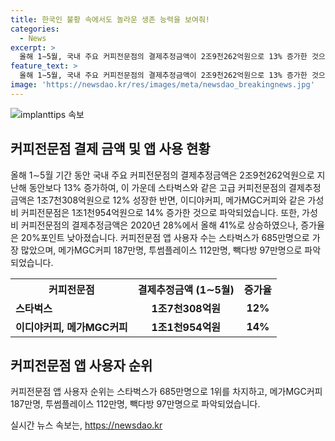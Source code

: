 ```yaml
---
title: 한국인 불황 속에서도 놀라운 생존 능력을 보여줘!
categories:
  - News
excerpt: >
  올해 1∼5월, 국내 주요 커피전문점의 결제추정금액이 2조9천262억원으로 13% 증가한 것으로 조사됐습니다. 고급 커피전문점은 1조7천308억원으로 12% 증가하며, 가성비 커피전문점은 1조1천954억원으로 14% 성장했습니다. 가성비 커피전문점의 점유율은 41%로 상승한 반면, 증가율은 20%포인트 감소한 것으로 나타났습니다. 스타벅스가 가장 많은 앱 사용자를 보유하고 있으며, 메가MGC커피, 투썸플레이스, 빽다방 등이 순위에 올랐습니다.
feature_text: >
  올해 1∼5월, 국내 주요 커피전문점의 결제추정금액이 2조9천262억원으로 13% 증가한 것으로 조사됐습니다. 고급 커피전문점은 1조7천308억원으로 12% 증가하며, 가성비 커피전문점은 1조1천954억원으로 14% 성장했습니다. 가성비 커피전문점의 점유율은 41%로 상승한 반면, 증가율은 20%포인트 감소한 것으로 나타났습니다. 스타벅스가 가장 많은 앱 사용자를 보유하고 있으며, 메가MGC커피, 투썸플레이스, 빽다방 등이 순위에 올랐습니다.
image: 'https://newsdao.kr/res/images/meta/newsdao_breakingnews.jpg'
---
```


<p><img src="https://newsdao.kr/res/images/meta/newsdao_breakingnews.jpg" alt="implanttips 속보" /></p>

<h2 data-ke-size="size26">커피전문점 결제 금액 및 앱 사용 현황</h2>

<p data-ke-size="size16">올해 1∼5월 기간 동안 국내 주요 커피전문점의 결제추정금액은 2조9천262억원으로 지난해 동안보다 13% 증가하여, 이 가운데 스타벅스와 같은 고급 커피전문점의 결제추정금액은 1조7천308억원으로 12% 성장한 반면, 이디야커피, 메가MGC커피와 같은 가성비 커피전문점은 1조1천954억원으로 14% 증가한 것으로 파악되었습니다. 또한, 가성비 커피전문점의 결제추정금액은 2020년 28%에서 올해 41%로 상승하였으나, 증가율은 20%포인트 낮아졌습니다. 커피전문점 앱 사용자 수는 스타벅스가 685만명으로 가장 많았으며, 메가MGC커피 187만명, 투썸플레이스 112만명, 빽다방 97만명으로 파악되었습니다.</p>

<table>
    <tr>
        <th>커피전문점</th>
        <th>결제추정금액 (1∼5월)</th>
        <th>증가율</th>
    </tr>
    <tr>
        <td><b>스타벅스</b></td>
        <td style="text-align: center; height: 17px;"><b>1조7천308억원</b></td>
        <td style="text-align: center; height: 17px;"><b>12%</b></td>
    </tr>
    <tr>
        <td><b>이디야커피, 메가MGC커피</b></td>
        <td style="text-align: center; height: 17px;"><b>1조1천954억원</b></td>
        <td style="text-align: center; height: 17px;"><b>14%</b></td>
    </tr>
</table>

<h2 data-ke-size="size26">커피전문점 앱 사용자 순위</h2>

<p data-ke-size="size16">커피전문점 앱 사용자 순위는 스타벅스가 685만명으로 1위를 차지하고, 메가MGC커피 187만명, 투썸플레이스 112만명, 빽다방 97만명으로 파악되었습니다.</p>
실시간 뉴스 속보는, <a href="https://newsdao.kr" rel="dofollow">https://newsdao.kr</a>


